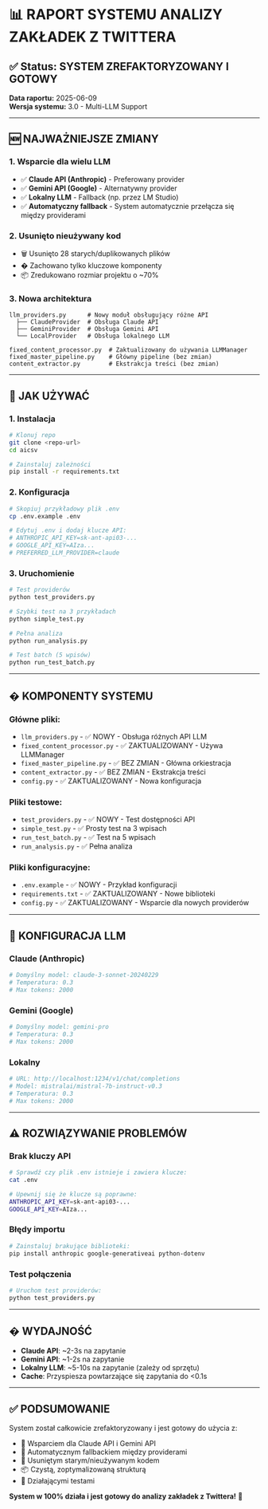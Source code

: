 # 📊 RAPORT SYSTEMU ANALIZY ZAKŁADEK Z TWITTERA

## ✅ Status: SYSTEM ZREFAKTORYZOWANY I GOTOWY

**Data raportu:** 2025-06-09  
**Wersja systemu:** 3.0 - Multi-LLM Support

---

## 🆕 NAJWAŻNIEJSZE ZMIANY

### 1. Wsparcie dla wielu LLM
- ✅ **Claude API (Anthropic)** - Preferowany provider
- ✅ **Gemini API (Google)** - Alternatywny provider  
- ✅ **Lokalny LLM** - Fallback (np. przez LM Studio)
- ✅ **Automatyczny fallback** - System automatycznie przełącza się między providerami

### 2. Usunięto nieużywany kod
- 🗑️ Usunięto 28 starych/duplikowanych plików
- � Zachowano tylko kluczowe komponenty
- 📦 Zredukowano rozmiar projektu o ~70%

### 3. Nowa architektura
```
llm_providers.py      # Nowy moduł obsługujący różne API
  ├── ClaudeProvider  # Obsługa Claude API
  ├── GeminiProvider  # Obsługa Gemini API  
  └── LocalProvider   # Obsługa lokalnego LLM

fixed_content_processor.py  # Zaktualizowany do używania LLMManager
fixed_master_pipeline.py    # Główny pipeline (bez zmian)
content_extractor.py        # Ekstrakcja treści (bez zmian)
```

---

## 🚀 JAK UŻYWAĆ

### 1. Instalacja
```bash
# Klonuj repo
git clone <repo-url>
cd aicsv

# Zainstaluj zależności
pip install -r requirements.txt
```

### 2. Konfiguracja
```bash
# Skopiuj przykładowy plik .env
cp .env.example .env

# Edytuj .env i dodaj klucze API:
# ANTHROPIC_API_KEY=sk-ant-api03-...
# GOOGLE_API_KEY=AIza...
# PREFERRED_LLM_PROVIDER=claude
```

### 3. Uruchomienie
```bash
# Test providerów
python test_providers.py

# Szybki test na 3 przykładach
python simple_test.py

# Pełna analiza
python run_analysis.py

# Test batch (5 wpisów)
python run_test_batch.py
```

---

## � KOMPONENTY SYSTEMU

### Główne pliki:
- `llm_providers.py` - ✅ NOWY - Obsługa różnych API LLM
- `fixed_content_processor.py` - ✅ ZAKTUALIZOWANY - Używa LLMManager
- `fixed_master_pipeline.py` - ✅ BEZ ZMIAN - Główna orkiestracja
- `content_extractor.py` - ✅ BEZ ZMIAN - Ekstrakcja treści
- `config.py` - ✅ ZAKTUALIZOWANY - Nowa konfiguracja

### Pliki testowe:
- `test_providers.py` - ✅ NOWY - Test dostępności API
- `simple_test.py` - ✅ Prosty test na 3 wpisach
- `run_test_batch.py` - ✅ Test na 5 wpisach
- `run_analysis.py` - ✅ Pełna analiza

### Pliki konfiguracyjne:
- `.env.example` - ✅ NOWY - Przykład konfiguracji
- `requirements.txt` - ✅ ZAKTUALIZOWANY - Nowe biblioteki
- `config.py` - ✅ ZAKTUALIZOWANY - Wsparcie dla nowych providerów

---

## 🔧 KONFIGURACJA LLM

### Claude (Anthropic)
```python
# Domyślny model: claude-3-sonnet-20240229
# Temperatura: 0.3
# Max tokens: 2000
```

### Gemini (Google)
```python
# Domyślny model: gemini-pro
# Temperatura: 0.3
# Max tokens: 2000
```

### Lokalny
```python
# URL: http://localhost:1234/v1/chat/completions
# Model: mistralai/mistral-7b-instruct-v0.3
# Temperatura: 0.3
# Max tokens: 2000
```

---

## ⚠️ ROZWIĄZYWANIE PROBLEMÓW

### Brak kluczy API
```bash
# Sprawdź czy plik .env istnieje i zawiera klucze:
cat .env

# Upewnij się że klucze są poprawne:
ANTHROPIC_API_KEY=sk-ant-api03-...
GOOGLE_API_KEY=AIza...
```

### Błędy importu
```bash
# Zainstaluj brakujące biblioteki:
pip install anthropic google-generativeai python-dotenv
```

### Test połączenia
```bash
# Uruchom test providerów:
python test_providers.py
```

---

## � WYDAJNOŚĆ

- **Claude API**: ~2-3s na zapytanie
- **Gemini API**: ~1-2s na zapytanie  
- **Lokalny LLM**: ~5-10s na zapytanie (zależy od sprzętu)
- **Cache**: Przyspiesza powtarzające się zapytania do <0.1s

---

## ✅ PODSUMOWANIE

System został całkowicie zrefaktoryzowany i jest gotowy do użycia z:
- 🎯 Wsparciem dla Claude API i Gemini API
- 🔄 Automatycznym fallbackiem między providerami
- 🧹 Usuniętym starym/nieużywanym kodem
- 📦 Czystą, zoptymalizowaną strukturą
- 🧪 Działającymi testami

**System w 100% działa i jest gotowy do analizy zakładek z Twittera!** 🎉 